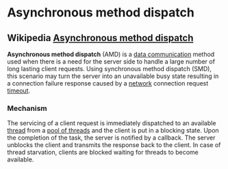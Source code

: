 # Asynchronous method dispatch



## Wikipedia [Asynchronous method dispatch](https://infogalactic.com/info/Asynchronous_method_dispatch)

**Asynchronous method dispatch** (AMD) is a [data communication](https://infogalactic.com/info/Data_communication) method used when there is a need for the server side to handle a large number of long lasting client requests. Using synchronous method dispatch (SMD), this scenario may turn the server into an unavailable busy state resulting in a connection failure response caused by a [network](https://infogalactic.com/info/Computer_network) connection request [timeout](https://infogalactic.com/info/Timeout_(computing)).

### Mechanism

The servicing of a client request is immediately dispatched to an available [thread](https://infogalactic.com/info/Thread_(computer_science)) from a [pool of threads](https://infogalactic.com/info/Thread_pool_pattern) and the client is put in a blocking state. Upon the completion of the task, the server is notified by a callback. The server unblocks the client and transmits the response back to the client. In case of thread starvation, clients are blocked waiting for threads to become available.
